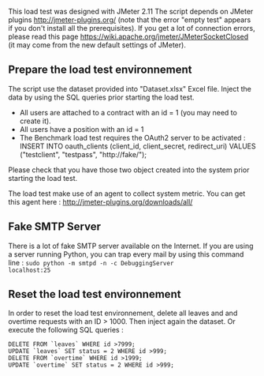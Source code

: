 
This load test was designed with JMeter 2.11
The script depends on JMeter plugins http://jmeter-plugins.org/ (note that the error "empty test" appears if you don't install all the prerequisites).
If you get a lot of connection errors, please read this page https://wiki.apache.org/jmeter/JMeterSocketClosed (it may come from the new default settings of JMeter).

## Prepare the load test environnement

The script use the dataset provided into "Dataset.xlsx" Excel file. Inject the data by using the SQL queries prior starting the load test.
* All users are attached to a contract with an id = 1 (you may need to create it).
* All users have a position with an id = 1
* The Benchmark load test requires the OAuth2 server to be activated :
    INSERT INTO oauth_clients (client_id, client_secret, redirect_uri) VALUES ("testclient", "testpass", "http://fake/");

Please check that you have those two object created into the system prior starting the load test.

The load test make use of an agent to collect system metric. You can get this agent here :
http://jmeter-plugins.org/downloads/all/

## Fake SMTP Server

There is a lot of fake SMTP server available on the Internet. If you are using a server running Python, you can trap every mail by using this command line :
<code>sudo python -m smtpd -n -c DebuggingServer localhost:25</code>

## Reset the load test environnement

In order to reset the load test environnement, delete all leaves and and overtime requests with an ID > 1000. Then inject again the dataset.
Or execute the following SQL queries :

    DELETE FROM `leaves` WHERE id >7999;
    UPDATE `leaves` SET status = 2 WHERE id >999;
    DELETE FROM `overtime` WHERE id >1999;
    UPDATE `overtime` SET status = 2 WHERE id >999;
